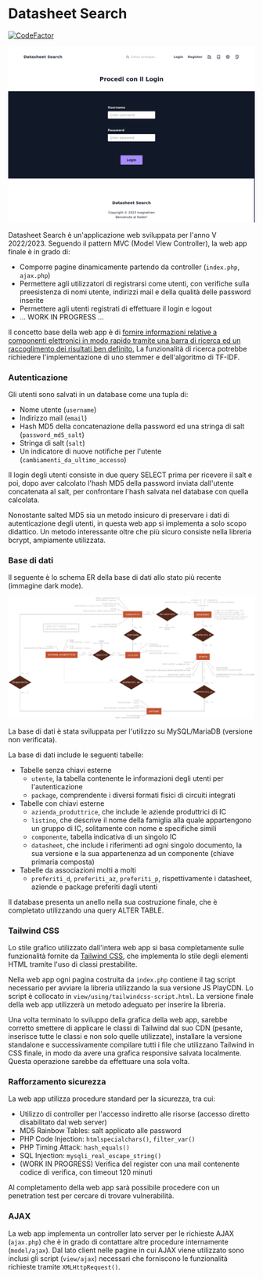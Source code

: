 # Datasheet Search
[![CodeFactor](https://www.codefactor.io/repository/github/magnetrwn/datasheetsearch/badge)](https://www.codefactor.io/repository/github/magnetrwn/datasheetsearch)

<img src='static/img/login-screen.png'>

Datasheet Search è un'applicazione web sviluppata per l'anno V 2022/2023. Seguendo il pattern MVC (Model View Controller), la web app finale è in grado di:
+ Comporre pagine dinamicamente partendo da controller (`index.php`, `ajax.php`)
+ Permettere agli utilizzatori di registrarsi come utenti, con verifiche sulla preesistenza di nomi utente, indirizzi mail e della qualità delle password inserite
+ Permettere agli utenti registrati di effettuare il login e logout
+ ... WORK IN PROGRESS ...

Il concetto base della web app è di <u>fornire informazioni relative a componenti elettronici in modo rapido tramite una barra di ricerca ed un raccoglimento dei risultati ben definito.</u> La funzionalità di ricerca potrebbe richiedere l'implementazione di uno stemmer e dell'algoritmo di TF-IDF.

### Autenticazione
Gli utenti sono salvati in un database come una tupla di:
+ Nome utente (`username`)
+ Indirizzo mail (`email`)
+ Hash MD5 della concatenazione della password ed una stringa di salt (`password_md5_salt`)
+ Stringa di salt (`salt`)
+ Un indicatore di nuove notifiche per l'utente (`cambiamenti_da_ultimo_accesso`)

Il login degli utenti consiste in due query SELECT prima per ricevere il salt e poi, dopo aver calcolato l'hash MD5 della password inviata dall'utente concatenata al salt, per confrontare l'hash salvata nel database con quella calcolata.

Nonostante salted MD5 sia un metodo insicuro di preservare i dati di autenticazione degli utenti, in questa web app si implementa a solo scopo didattico. Un metodo interessante oltre che più sicuro consiste nella libreria bcrypt, ampiamente utilizzata.

### Base di dati
Il seguente è lo schema ER della base di dati allo stato più recente (immagine dark mode).

<img src='static/img/er-tr.png'>

La base di dati è stata sviluppata per l'utilizzo su MySQL/MariaDB (versione non verificata).

La base di dati include le seguenti tabelle:
+ Tabelle senza chiavi esterne
    + `utente`, la tabella contenente le informazioni degli utenti per l'autenticazione
    + `package`, comprendente i diversi formati fisici di circuiti integrati
+ Tabelle con chiavi esterne
    + `azienda_produttrice`, che include le aziende produttrici di IC
    + `listino`, che descrive il nome della famiglia alla quale appartengono un gruppo di IC, solitamente con nome e specifiche simili
    + `componente`, tabella indicativa di un singolo IC
    + `datasheet`, che include i riferimenti ad ogni singolo documento, la sua versione e la sua appartenenza ad un componente (chiave primaria composta)
+ Tabelle da associazioni molti a molti
    + `preferiti_d`, `preferiti_az`, `preferiti_p`, rispettivamente i datasheet, aziende e package preferiti dagli utenti

Il database presenta un anello nella sua costruzione finale, che è completato utilizzando una query ALTER TABLE.

### Tailwind CSS
Lo stile grafico utilizzato dall'intera web app si basa completamente sulle funzionalità fornite da [Tailwind CSS](https://tailwindcss.com/), che implementa lo stile degli elementi HTML tramite l'uso di classi prestabilite.

Nella web app ogni pagina costruita da `index.php` contiene il tag script necessario per avviare la libreria utilizzando la sua versione JS PlayCDN. Lo script è collocato in `view/using/tailwindcss-script.html`. La versione finale della web app utilizzerà un metodo adeguato per inserire la libreria.

Una volta terminato lo sviluppo della grafica della web app, sarebbe corretto smettere di applicare le classi di Tailwind dal suo CDN (pesante, inserisce tutte le classi e non solo quelle utilizzate), installare la versione standalone e successivamente compilare tutti i file che utilizzano Tailwind in CSS finale, in modo da avere una grafica responsive salvata localmente. Questa operazione sarebbe da effettuare una sola volta.

### Rafforzamento sicurezza
La web app utilizza procedure standard per la sicurezza, tra cui:
+ Utilizzo di controller per l'accesso indiretto alle risorse (accesso diretto disabilitato dal web server)
+ MD5 Rainbow Tables: salt applicato alle password
+ PHP Code Injection: `htmlspecialchars()`, `filter_var()`
+ PHP Timing Attack: `hash_equals()`
+ SQL Injection: `mysqli_real_escape_string()`
+ (WORK IN PROGRESS) Verifica del register con una mail contenente codice di verifica, con timeout 120 minuti

Al completamento della web app sarà possibile procedere con un penetration test per cercare di trovare vulnerabilità.

### AJAX
La web app implementa un controller lato server per le richieste AJAX (`ajax.php`) che è in grado di contattare altre procedure internamente (`model/ajax`). 
Dal lato client nelle pagine in cui AJAX viene utilizzato sono inclusi gli script (`view/ajax`) necessari che forniscono le funzionalità richieste tramite `XMLHttpRequest()`. 

